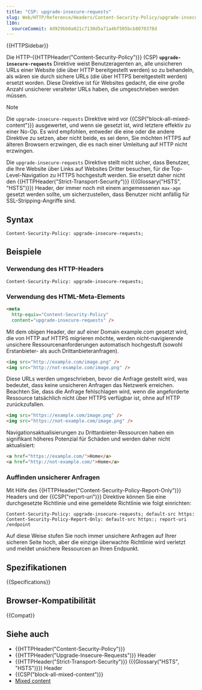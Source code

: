 ```yaml
---
title: "CSP: upgrade-insecure-requests"
slug: Web/HTTP/Reference/Headers/Content-Security-Policy/upgrade-insecure-requests
l10n:
  sourceCommit: 4d929bb0a021c7130d5a71a4bf505bcb8070378d
---
```


{{HTTPSidebar}}

Die HTTP-{{HTTPHeader("Content-Security-Policy")}} (CSP)
**`upgrade-insecure-requests`** Direktive weist Benutzeragenten an, alle unsicheren URLs einer Website (die über HTTP bereitgestellt werden) so zu behandeln, als wären sie durch sichere URLs (die über HTTPS bereitgestellt werden) ersetzt worden. Diese Direktive ist für Websites gedacht, die eine große Anzahl unsicherer veralteter URLs haben, die umgeschrieben werden müssen.

> [!NOTE]
> Die `upgrade-insecure-requests` Direktive wird vor
> {{CSP("block-all-mixed-content")}} ausgewertet, und wenn sie gesetzt ist, wird letztere effektiv zu einer No-Op. Es wird empfohlen, entweder die eine oder die andere Direktive zu setzen, aber nicht beide, es sei denn, Sie möchten HTTPS auf älteren Browsern erzwingen, die es nach einer Umleitung auf HTTP nicht erzwingen.

Die `upgrade-insecure-requests` Direktive stellt nicht sicher, dass Benutzer, die Ihre Website über Links auf Websites Dritter besuchen, für die Top-Level-Navigation zu HTTPS hochgestuft werden. Sie ersetzt daher nicht den
{{HTTPHeader("Strict-Transport-Security")}} ({{Glossary("HSTS", "HSTS")}}) Header, der immer noch mit einem angemessenen `max-age` gesetzt werden sollte, um sicherzustellen, dass Benutzer nicht anfällig für SSL-Stripping-Angriffe sind.

## Syntax

```http
Content-Security-Policy: upgrade-insecure-requests;
```

## Beispiele

### Verwendung des HTTP-Headers

```http
Content-Security-Policy: upgrade-insecure-requests;
```

### Verwendung des HTML-Meta-Elements

```html
<meta
  http-equiv="Content-Security-Policy"
  content="upgrade-insecure-requests" />
```

Mit dem obigen Header, der auf einer Domain example.com gesetzt wird, die von HTTP auf HTTPS migrieren möchte, werden nicht-navigierende unsichere Ressourcenanforderungen automatisch hochgestuft (sowohl Erstanbieter- als auch Drittanbieteranfragen).

```html
<img src="http://example.com/image.png" />
<img src="http://not-example.com/image.png" />
```

Diese URLs werden umgeschrieben, bevor die Anfrage gestellt wird, was bedeutet, dass keine unsicheren Anfragen das Netzwerk erreichen. Beachten Sie, dass die Anfrage fehlschlagen wird, wenn die angeforderte Ressource tatsächlich nicht über HTTPS verfügbar ist, ohne auf HTTP zurückzufallen.

```html
<img src="https://example.com/image.png" />
<img src="https://not-example.com/image.png" />
```

Navigationsaktualisierungen zu Drittanbieter-Ressourcen haben ein signifikant höheres Potenzial für Schäden und werden daher nicht aktualisiert:

```html
<a href="https://example.com/">Home</a>
<a href="http://not-example.com/">Home</a>
```

### Auffinden unsicherer Anfragen

Mit Hilfe des {{HTTPHeader("Content-Security-Policy-Report-Only")}} Headers und der {{CSP("report-uri")}} Direktive können Sie eine durchgesetzte Richtlinie und eine gemeldete Richtlinie wie folgt einrichten:

```http
Content-Security-Policy: upgrade-insecure-requests; default-src https:
Content-Security-Policy-Report-Only: default-src https:; report-uri /endpoint
```

Auf diese Weise stufen Sie noch immer unsichere Anfragen auf Ihrer sicheren Seite hoch, aber die einzige überwachte Richtlinie wird verletzt und meldet unsichere Ressourcen an Ihren Endpunkt.

## Spezifikationen

{{Specifications}}

## Browser-Kompatibilität

{{Compat}}

## Siehe auch

- {{HTTPHeader("Content-Security-Policy")}}
- {{HTTPHeader("Upgrade-Insecure-Requests")}} Header
- {{HTTPHeader("Strict-Transport-Security")}} ({{Glossary("HSTS", "HSTS")}}) Header
- {{CSP("block-all-mixed-content")}}
- [Mixed content](/de/docs/Web/Security/Mixed_content)
